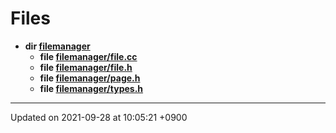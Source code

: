 

# Files




* **dir [filemanager](/Files/filemanager#dir-filemanager)** 
    * **file [filemanager/file.cc](/Files/filemanager/file.cc#file-file.cc)** 
    * **file [filemanager/file.h](/Files/filemanager/file.h#file-file.h)** 
    * **file [filemanager/page.h](/Files/filemanager/page.h#file-page.h)** 
    * **file [filemanager/types.h](/Files/filemanager/types.h#file-types.h)** 



-------------------------------

Updated on 2021-09-28 at 10:05:21 +0900
